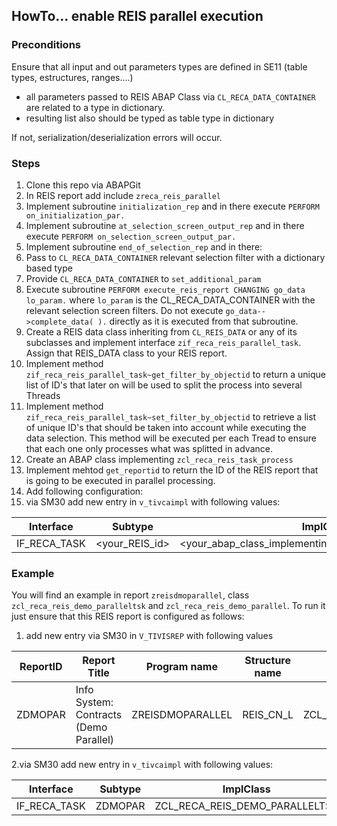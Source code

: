 ## HowTo... enable REIS parallel execution

### Preconditions

Ensure that all input and out parameters types are defined in SE11 (table types, estructures, ranges....)
- all parameters passed to REIS ABAP Class via ```CL_RECA_DATA_CONTAINER``` are related to a type in dictionary.
- resulting list also should be typed as table type in dictionary

If not, serialization/deserialization errors will occur.

### Steps

1. Clone this repo via ABAPGit
2. In REIS report add include ```zreca_reis_parallel```
3. Implement subroutine ```initialization_rep``` and in there execute ```PERFORM on_initialization_par.```
4. Implement subroutine ```at_selection_screen_output_rep``` and in there execute ```PERFORM on_selection_screen_output_par.```
5. Implement subroutine ```end_of_selection_rep``` and in there:
  1. Pass to ```CL_RECA_DATA_CONTAINER``` relevant selection filter with a dictionary based type
  2. Provide ```CL_RECA_DATA_CONTAINER``` to ```set_additional_param```
  3. Execute subroutine ```PERFORM execute_reis_report CHANGING go_data lo_param.``` where ```lo_param``` is the CL_RECA_DATA_CONTAINER with the relevant selection screen filters. Do not execute ```go_data-->complete_data( ).``` directly as it is executed from that subroutine.
6. Create a REIS data class inheriting from ```CL_REIS_DATA``` or any of its subclasses and implement interface ```zif_reca_reis_parallel_task```. Assign that REIS_DATA class to your REIS report.
  1. Implement method ```zif_reca_reis_parallel_task~get_filter_by_objectid``` to return a unique list of ID's that later on will be used to split the process into several Threads
  2. Implement method ```zif_reca_reis_parallel_task~set_filter_by_objectid``` to retrieve a list of unique ID's that should be taken into account while executing the data selection. This method will be executed per each Tread to ensure that each one only processes what was splitted in advance.
7.  Create an ABAP class implementing ```zcl_reca_reis_task_process```
  1. Implement mehtod ```get_reportid``` to return the ID of the REIS report that is going to be executed in parallel processing.
8. Add following configuration:
  1. via SM30 add new entry in ```v_tivcaimpl``` with following values:
  
  Interface|Subtype|ImplClass
  ---------|---------|---------
  |IF_RECA_TASK|<your_REIS_id>|<your_abap_class_implementing_zcl_reca_reis_task_process>|
  

### Example
You will find an example in report ```zreisdmoparallel```, class ```zcl_reca_reis_demo_paralleltsk``` and ```zcl_reca_reis_demo_parallel```. To run it just ensure that this REIS report is configured as follows:
1. add new entry via SM30 in ```V_TIVISREP``` with following values

  ReportID|Report Title |Program name|Structure name |Class Name|Class Name
  ---------|---------|---------|---------|---------|---------
  |ZDMOPAR|Info System: Contracts (Demo Parallel)|ZREISDMOPARALLEL|REIS_CN_L|ZCL_RECA_REIS_DEMO_PARALLEL|CL_REIS_VIEW_DEFAULT

2.via SM30 add new entry in ```v_tivcaimpl``` with following values:
  
  Interface|Subtype|ImplClass
  ---------|---------|---------
  |IF_RECA_TASK|ZDMOPAR|ZCL_RECA_REIS_DEMO_PARALLELTSK|
  
